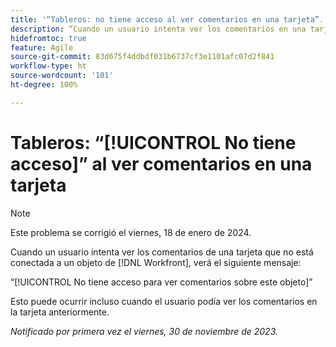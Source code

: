 ```yaml
---
title: '“Tableros: no tiene acceso al ver comentarios en una tarjeta”.'
description: “Cuando un usuario intenta ver los comentarios en una tarjeta que no está conectada a un objeto de Workfront, verá un mensaje de error”.
hidefromtoc: true
feature: Agile
source-git-commit: 83d675f4ddbdf031b6737cf3e1101afc07d2f841
workflow-type: ht
source-wordcount: '101'
ht-degree: 100%

---
```



# Tableros: “[!UICONTROL No tiene acceso]” al ver comentarios en una tarjeta

>[!NOTE]
>
>Este problema se corrigió el viernes, 18 de enero de 2024.

Cuando un usuario intenta ver los comentarios de una tarjeta que no está conectada a un objeto de [!DNL Workfront], verá el siguiente mensaje:

“[!UICONTROL No tiene acceso para ver comentarios sobre este objeto]”

Esto puede ocurrir incluso cuando el usuario podía ver los comentarios en la tarjeta anteriormente.

_Notificado por primera vez el viernes, 30 de noviembre de 2023._
